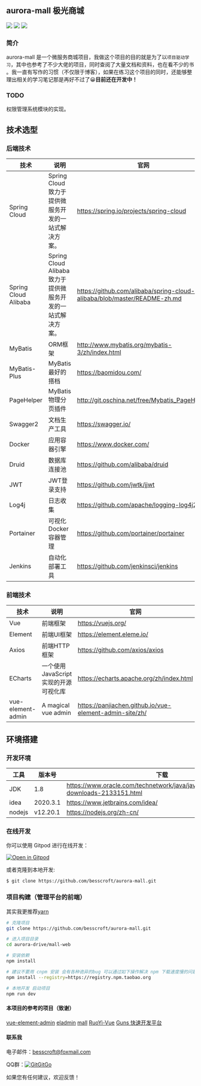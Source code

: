 ## aurora-mall	极光商城

[![](https://img.shields.io/badge/%E5%BC%80%E5%8F%91%E8%BF%9B%E5%BA%A6-%E5%BC%80%E5%8F%91%E4%B8%AD-brightgreen?style=flat-square)]() [![](https://img.shields.io/badge/license-MIT-green?style=flat-square)](https://github.com/besscroft/SpringCloud-mall/blob/master/LICENSE) [![](https://img.shields.io/badge/release-v0.0.1-orange?style=flat-square)]()

### 简介

aurora-mall 是一个微服务商城项目，我做这个项目的目的就是为了以`项目驱动学习`，其中也参考了不少大佬的项目，同时查阅了大量文档和资料，也在看不少的书 。我一直有写作的习惯（不仅限于博客），如果在练习这个项目的同时，还能够整理出相关的学习笔记那是再好不过了😀**目前还在开发中！**

### TODO

权限管理系统模块的实现。

## 技术选型

### 后端技术

| 技术        | 说明                                       | 官网                                           |
| ----------- | ------------------------------------------ | ---------------------------------------------- |
| Spring Cloud | Spring Cloud 致力于提供微服务开发的一站式解决方案。 | https://spring.io/projects/spring-cloud |
| Spring Cloud Alibaba | Spring Cloud Alibaba 致力于提供微服务开发的一站式解决方案。 | https://github.com/alibaba/spring-cloud-alibaba/blob/master/README-zh.md |
| MyBatis     | ORM框架                                    | http://www.mybatis.org/mybatis-3/zh/index.html |
| MyBatis-Plus   | MyBatis 最好的搭档                                 | https://baomidou.com/ |
| PageHelper  | MyBatis物理分页插件                        | http://git.oschina.net/free/Mybatis_PageHelper |
| Swagger2    | 文档生产工具                               | https://swagger.io/                            |
| Docker      | 应用容器引擎                               | https://www.docker.com/                        |
| Druid       | 数据库连接池                               | https://github.com/alibaba/druid               |
| JWT         | JWT登录支持                                | https://github.com/jwtk/jjwt                   |
| Log4j       | 日志收集                                   | https://github.com/apache/logging-log4j2       |
| Portainer   | 可视化Docker容器管理                       | https://github.com/portainer/portainer         |
| Jenkins     | 自动化部署工具                             | https://github.com/jenkinsci/jenkins           |

### 前端技术

| 技术     | 说明                  | 官网                           |
| -------- | --------------------- | ------------------------------ |
| Vue      | 前端框架              | https://vuejs.org/             |
| Element  | 前端UI框架            | https://element.eleme.io/      |
| Axios    | 前端HTTP框架          | https://github.com/axios/axios |
| ECharts           | 一个使用 JavaScript 实现的开源可视化库 | https://echarts.apache.org/zh/index.html                |
| vue-element-admin | A magical vue admin                    | https://panjiachen.github.io/vue-element-admin-site/zh/ |


## 环境搭建

### 开发环境

| 工具          | 版本号  | 下载                                                         |
| ------------- | ------- | ------------------------------------------------------------ |
| JDK           | 1.8     | https://www.oracle.com/technetwork/java/javase/downloads/jdk8-downloads-2133151.html |
| idea         | 2020.3.1  | https://www.jetbrains.com/idea/     |
| nodejs   | v12.20.1 | https://nodejs.org/zh-cn/             |

### 在线开发

你可以使用 Gitpod 进行在线开发：

<p><a href="https://gitpod.io/#https://github.com/besscroft/aurora-mall" rel="nofollow"><img src="https://camo.githubusercontent.com/1eb1ddfea6092593649f0117f7262ffa8fbd3017/68747470733a2f2f676974706f642e696f2f627574746f6e2f6f70656e2d696e2d676974706f642e737667" alt="Open in Gitpod" data-canonical-src="https://gitpod.io/button/open-in-gitpod.svg" style="max-width:100%;"></a></p>

或者克隆到本地开发:

```
$ git clone https://github.com/besscroft/aurora-mall.git
```
### 项目构建（管理平台的前端）

其实我更推荐[yarn](https://github.com/yarnpkg/yarn)

```bash
# 克隆项目
git clone https://github.com/besscroft/aurora-mall.git

# 进入项目目录
cd aurora-drive/mall-web

# 安装依赖
npm install

# 建议不要用 cnpm 安装 会有各种诡异的bug 可以通过如下操作解决 npm 下载速度慢的问题
npm install --registry=https://registry.npm.taobao.org

# 本地开发 启动项目
npm run dev
```

#### 本项目的参考的项目（致谢）

[vue-element-admin](https://github.com/PanJiaChen/vue-element-admin)
[eladmin](https://github.com/elunez/eladmin)
[mall](https://github.com/macrozheng/mall)
[RuoYi-Vue](https://gitee.com/y_project/RuoYi-Vue)
[Guns 快速开发平台](https://www.stylefeng.cn/)

#### 联系我

电子邮件：besscroft@foxmail.com

QQ群：<a target="_blank" href="https://qm.qq.com/cgi-bin/qm/qr?k=QGRHYDL2XE46mQMgl54WtIUl5pSuHVKP&jump_from=webapi"><img border="0" src="http://pub.idqqimg.com/wpa/images/group.png" alt="GitGitGo" title="GitGitGo"></a>

如果您有任何建议，欢迎反馈！
